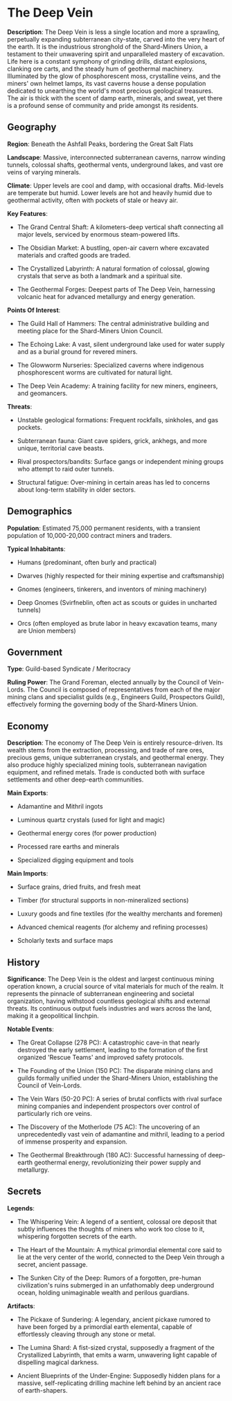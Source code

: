 
# The Deep Vein
**Description**: The Deep Vein is less a single location and more a sprawling, perpetually expanding subterranean city-state, carved into the very heart of the earth. It is the industrious stronghold of the Shard-Miners Union, a testament to their unwavering spirit and unparalleled mastery of excavation. Life here is a constant symphony of grinding drills, distant explosions, clanking ore carts, and the steady hum of geothermal machinery. Illuminated by the glow of phosphorescent moss, crystalline veins, and the miners' own helmet lamps, its vast caverns house a dense population dedicated to unearthing the world's most precious geological treasures. The air is thick with the scent of damp earth, minerals, and sweat, yet there is a profound sense of community and pride amongst its residents.


## Geography
**Region**: Beneath the Ashfall Peaks, bordering the Great Salt Flats

**Landscape**: Massive, interconnected subterranean caverns, narrow winding tunnels, colossal shafts, geothermal vents, underground lakes, and vast ore veins of varying minerals.

**Climate**: Upper levels are cool and damp, with occasional drafts. Mid-levels are temperate but humid. Lower levels are hot and heavily humid due to geothermal activity, often with pockets of stale or heavy air.

**Key Features**:
- The Grand Central Shaft: A kilometers-deep vertical shaft connecting all major levels, serviced by enormous steam-powered lifts.

- The Obsidian Market: A bustling, open-air cavern where excavated materials and crafted goods are traded.

- The Crystallized Labyrinth: A natural formation of colossal, glowing crystals that serve as both a landmark and a spiritual site.

- The Geothermal Forges: Deepest parts of The Deep Vein, harnessing volcanic heat for advanced metallurgy and energy generation.

**Points Of Interest**:
- The Guild Hall of Hammers: The central administrative building and meeting place for the Shard-Miners Union Council.

- The Echoing Lake: A vast, silent underground lake used for water supply and as a burial ground for revered miners.

- The Glowworm Nurseries: Specialized caverns where indigenous phosphorescent worms are cultivated for natural light.

- The Deep Vein Academy: A training facility for new miners, engineers, and geomancers.

**Threats**:
- Unstable geological formations: Frequent rockfalls, sinkholes, and gas pockets.

- Subterranean fauna: Giant cave spiders, grick, ankhegs, and more unique, territorial cave beasts.

- Rival prospectors/bandits: Surface gangs or independent mining groups who attempt to raid outer tunnels.

- Structural fatigue: Over-mining in certain areas has led to concerns about long-term stability in older sectors.


## Demographics
**Population**: Estimated 75,000 permanent residents, with a transient population of 10,000-20,000 contract miners and traders.

**Typical Inhabitants**:
- Humans (predominant, often burly and practical)

- Dwarves (highly respected for their mining expertise and craftsmanship)

- Gnomes (engineers, tinkerers, and inventors of mining machinery)

- Deep Gnomes (Svirfneblin, often act as scouts or guides in uncharted tunnels)

- Orcs (often employed as brute labor in heavy excavation teams, many are Union members)


## Government
**Type**: Guild-based Syndicate / Meritocracy

**Ruling Power**: The Grand Foreman, elected annually by the Council of Vein-Lords. The Council is composed of representatives from each of the major mining clans and specialist guilds (e.g., Engineers Guild, Prospectors Guild), effectively forming the governing body of the Shard-Miners Union.


## Economy
**Description**: The economy of The Deep Vein is entirely resource-driven. Its wealth stems from the extraction, processing, and trade of rare ores, precious gems, unique subterranean crystals, and geothermal energy. They also produce highly specialized mining tools, subterranean navigation equipment, and refined metals. Trade is conducted both with surface settlements and other deep-earth communities.

**Main Exports**:
- Adamantine and Mithril ingots

- Luminous quartz crystals (used for light and magic)

- Geothermal energy cores (for power production)

- Processed rare earths and minerals

- Specialized digging equipment and tools

**Main Imports**:
- Surface grains, dried fruits, and fresh meat

- Timber (for structural supports in non-mineralized sections)

- Luxury goods and fine textiles (for the wealthy merchants and foremen)

- Advanced chemical reagents (for alchemy and refining processes)

- Scholarly texts and surface maps


## History
**Significance**: The Deep Vein is the oldest and largest continuous mining operation known, a crucial source of vital materials for much of the realm. It represents the pinnacle of subterranean engineering and societal organization, having withstood countless geological shifts and external threats. Its continuous output fuels industries and wars across the land, making it a geopolitical linchpin.

**Notable Events**:
- The Great Collapse (278 PC): A catastrophic cave-in that nearly destroyed the early settlement, leading to the formation of the first organized 'Rescue Teams' and improved safety protocols.

- The Founding of the Union (150 PC): The disparate mining clans and guilds formally unified under the Shard-Miners Union, establishing the Council of Vein-Lords.

- The Vein Wars (50-20 PC): A series of brutal conflicts with rival surface mining companies and independent prospectors over control of particularly rich ore veins.

- The Discovery of the Motherlode (75 AC): The uncovering of an unprecedentedly vast vein of adamantine and mithril, leading to a period of immense prosperity and expansion.

- The Geothermal Breakthrough (180 AC): Successful harnessing of deep-earth geothermal energy, revolutionizing their power supply and metallurgy.


## Secrets
**Legends**:
- The Whispering Vein: A legend of a sentient, colossal ore deposit that subtly influences the thoughts of miners who work too close to it, whispering forgotten secrets of the earth.

- The Heart of the Mountain: A mythical primordial elemental core said to lie at the very center of the world, connected to the Deep Vein through a secret, ancient passage.

- The Sunken City of the Deep: Rumors of a forgotten, pre-human civilization's ruins submerged in an unfathomably deep underground ocean, holding unimaginable wealth and perilous guardians.

**Artifacts**:
- The Pickaxe of Sundering: A legendary, ancient pickaxe rumored to have been forged by a primordial earth elemental, capable of effortlessly cleaving through any stone or metal.

- The Lumina Shard: A fist-sized crystal, supposedly a fragment of the Crystallized Labyrinth, that emits a warm, unwavering light capable of dispelling magical darkness.

- Ancient Blueprints of the Under-Engine: Supposedly hidden plans for a massive, self-replicating drilling machine left behind by an ancient race of earth-shapers.

